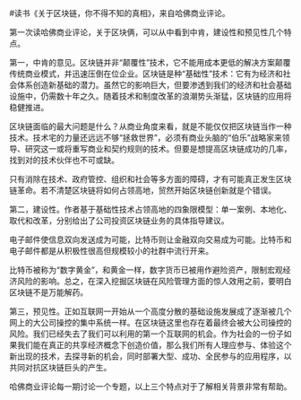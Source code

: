 \#读书《关于区块链，你不得不知的真相》，来自哈佛商业评论。

第一次读哈佛商业评论，关于区块俩，可以从中看到中肯，建设性和预见性几个特点。

第一，中肯的意见。区块链并非“颠覆性”技术，它不能用成本更低的解决方案颠覆传统商业模式，并迅速压倒在位企业。区块链是种“基础性”技术：它有为经济和社会体系创造新基础的潜力。虽然它的影响巨大，但要渗透到我们的经济和社会基础设施中，仍需数十年之久。随着技术和制度改革的浪潮势头渐猛，区块链的应用将稳健推进。

区块链面临的最大问题是什么？从商业角度来看，就是不能仅仅把区块链当作一种技术。技术宅的力量还远远不够“拯救世界”，必须有商业头脑的“伯乐”战略家来领导、研究这一或将重写商业和契约规则的技术。但要是想提高区块链成功的几率，找到对的技术伙伴也不可或缺。

只有消除在技术、政府管控、组织和社会等多方面的障碍，才有可能真正发生区块链革命。若不清楚区块链将如何占领高地，贸然开始区块链创新就是个错误。

第二，建设性。作者基于基础性技术占领高地的四象限模型：单一案例、本地化、取代和改革，分别给出了公司投资区块链业务的具体指导建议。

电子邮件使信息双向发送成为可能，比特币则让金融双向交易成为可能。比特币和电子邮件都是从积极性很高但规模较小的社群中流行开来。 

比特币被称为“数字黄金”，和黄金一样，数字货币已被用作避险资产，限制宏观经济风险的影响。总之，在深入挖掘区块链在风险管理方面的惊人效用之前，要明白区块链不是万能解药。

第三，预见性。正如互联网一开始从一个高度分散的基础设施发展成了逐渐被几个网上的大公司操控的集中系统一样。在区块链这里也存在着最终会被大公司操控的风险。我们已经失去了我们可以利用的第一个互联网的机会。作为社会的一份子如果我们能在真正的共享经济概念下创造价值，那么我们所有人理应参与、体验这个新出现的技术，去探寻新的机会，同时部署大型、成功、全民参与的应用程序，以共同对抗区块链巨头的产生。

哈佛商业评论每一期讨论一个专题，以上三个特点对于了解相关背景非常有帮助。